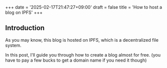 +++
date = '2025-02-17T21:47:27+09:00'
draft = false
title = 'How to host a blog on IPFS'
+++

## Introduction

As you may know, this blog is hosted on IPFS, which is a decentralized file system.

In this post, I'll guide you through how to create a blog almost for free. (you have to pay a few bucks to get a domain name if you need it though)
